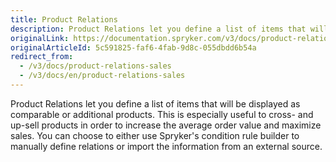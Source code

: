 ```yaml
---
title: Product Relations
description: Product Relations let you define a list of items that will be displayed as comparable or additional products.
originalLink: https://documentation.spryker.com/v3/docs/product-relations-sales
originalArticleId: 5c591825-faf6-4fab-9d8c-055dbdd6b54a
redirect_from:
  - /v3/docs/product-relations-sales
  - /v3/docs/en/product-relations-sales
---
```


Product Relations let you define a list of items that will be displayed as comparable or additional products. This is especially useful to cross- and up-sell products in order to increase the average order value and maximize sales. You can choose to either use Spryker's condition rule builder to manually define relations or import the information from an external source.
